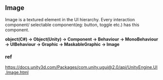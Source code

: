 ## Image

Image is a textured element in the UI hierarchy. Every interaction component/ selectable component(eg: button, toggle etc.) has this component. 

**object(C#) -> Object(Unity) -> Component -> Behaviour -> MonoBehaviour -> UIBehaviour -> Graphic -> MaskableGraphic -> Image**




### ref 
https://docs.unity3d.com/Packages/com.unity.ugui@2.0/api/UnityEngine.UI.Image.html

